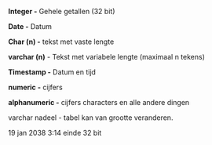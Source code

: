 **Integer -** Gehele getallen (32 bit)

**Date -** Datum

**Char (n) -** tekst met vaste lengte

**varchar (n)** - Tekst met variabele lengte (maximaal n tekens)

**Timestamp -** Datum en tijd

  

**numeric -** cijfers

**alphanumeric -** cijfers characters en alle andere dingen

  

  

varchar nadeel - tabel kan van grootte veranderen.

  

  

19 jan 2038 3:14 einde 32 bit